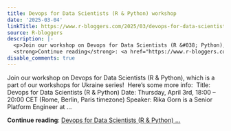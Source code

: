 ```yaml
---
title: Devops for Data Scientists (R & Python) workshop
date: '2025-03-04'
linkTitle: https://www.r-bloggers.com/2025/03/devops-for-data-scientists-r-python-workshop/
source: R-bloggers
description: |-
  <p>Join our workshop on Devops for Data Scientists (R &#038; Python), which is a part of our workshops for Ukraine series!  Here’s some more info:  Title: Devops for Data Scientists (R &#038; Python) Date: Thursday, April 3rd, 18:00 – 20:00 CET (Rome, Berlin, Paris timezone) Speaker: Rika Gorn is a Senior Platform Engineer at ...</p>
  <strong>Continue reading</strong>: <a href="https://www.r-bloggers.com/2025/03/devops-for-data-scientists-r-python-workshop/">Devops for Data Scientists (R & Python) ...
disable_comments: true
---
```

<p>Join our workshop on Devops for Data Scientists (R &#038; Python), which is a part of our workshops for Ukraine series!  Here’s some more info:  Title: Devops for Data Scientists (R &#038; Python) Date: Thursday, April 3rd, 18:00 – 20:00 CET (Rome, Berlin, Paris timezone) Speaker: Rika Gorn is a Senior Platform Engineer at ...</p>
<strong>Continue reading</strong>: <a href="https://www.r-bloggers.com/2025/03/devops-for-data-scientists-r-python-workshop/">Devops for Data Scientists (R & Python) ...